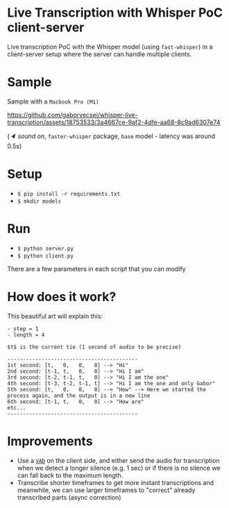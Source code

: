 # Live Transcription with Whisper PoC client-server

Live transcription PoC with the Whisper model (using `fast-whisper`) in a client-server setup where the server can handle multiple clients.

# Sample

Sample with a `Macbook Pro (M1)`

https://github.com/gaborvecsei/whisper-live-transcription/assets/18753533/3a4667ce-9af2-4dfe-aa68-8c9ad6307e74

(_🔈 sound on_, `faster-whisper` package, `base` model - latency was around 0.5s)

# Setup

- `$ pip install -r requirements.txt`
- `$ mkdir models`

# Run

- `$ python server.py`
- `$ python client.py`

There are a few parameters in each script that you can modify

# How does it work?

This beautiful art will explain this:

```
- step = 1
- length = 4

$t$ is the current tie (1 second of audio to be precise)

------------------------------------------
1st second: [t,   0,   0,   0] --> "Hi"
2nd second: [t-1, t,   0,   0] --> "Hi I am"
3rd second: [t-2, t-1, t,   0] --> "Hi I am the one"
4th second: [t-3, t-2, t-1, t] --> "Hi I am the one and only Gabor"
5th second: [t,   0,   0,   0] --> "How" --> Here we started the process again, and the output is in a new line
6th second: [t-1, t,   0,   0] --> "How are"
etc...
------------------------------------------

```

# Improvements

- Use a [`VAD`](https://github.com/snakers4/silero-vad) on the client side, and either send the audio for transcription when we detect a longer silence (e.g. 1 sec) or if there is no silence we can fall back to the maximum length.
- Transcribe shorter timeframes to get more instant transcriptions and meanwhile, we can use larger timeframes to "correct" already transcribed parts (async correction)
